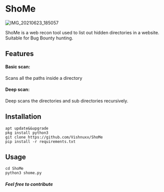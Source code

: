 
# ShoMe

![IMG_20210623_185057](https://user-images.githubusercontent.com/74808440/123103913-15062e00-d454-11eb-993a-10cee148e782.jpg)

 ShoMe is a web recon tool used to list out hidden directories in a website.
Suitable for Bug Bounty hunting.
## Features
  #### Basic scan:
  Scans all the paths inside a directory
  #### Deep scan:
 Deep scans the directories and sub directories recursively.

## Installation
    apt update&&upgrade
    pkg install python3
    git clone https://github.com/Vishnuxx/ShoMe
    pip install -r requirements.txt

## Usage
    cd ShoMe
    python3 shome.py


##### Feel free to contribute
